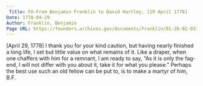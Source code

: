 ```yaml
---
 Title: FO-From Benjamin Franklin to David Hartley, [29 April 1778]
Date: 1778-04-29
Author: Franklin, Benjamin
Page URL: https://founders.archives.gov/documents/Franklin/01-26-02-0314
---
```


[April 29, 1778]
I thank you for your kind caution, but having nearly finished a long life, I set but little value on what remains of it. Like a draper, when one chaffers with him for a remnant, I am ready to say, “As it is only the fag-end, I will not differ with you about it, take it for what you please.” Perhaps the best use such an old fellow can be put to, is to make a martyr of him,
B.F.
